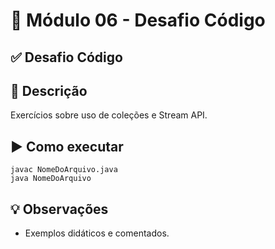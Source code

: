 # 🎯 Módulo 06 - Desafio Código

## ✅ Desafio Código

## 📖 Descrição
Exercícios sobre uso de coleções e Stream API.

## ▶️ Como executar
```
javac NomeDoArquivo.java
java NomeDoArquivo
```

## 💡 Observações
- Exemplos didáticos e comentados.